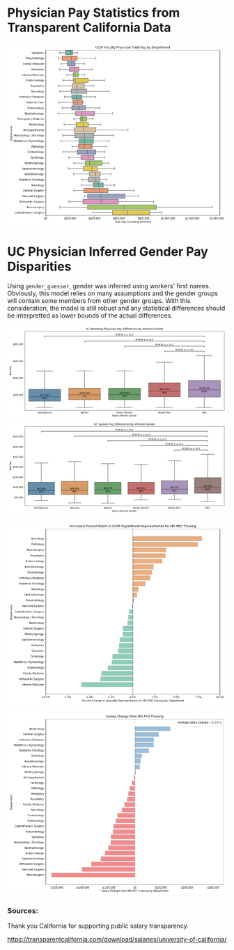 # Physician Pay Statistics from Transparent California Data


![GitHub Logo](/plots/ucsf_department_salaries.png)

# UC Physician Inferred Gender Pay Disparities
Using `gender_guesser`, gender was inferred using workers' first names. Obviously, this model relies on many assumptions and the gender groups will contain some members from other gender groups. With this consideration, the model is still robust and any statistical differences should be interpretted as lower bounds of the actual differences.

![GitHub Logo](/plots/gender_disparities/uc_attending_gender_pay_disparities.png)
![GitHub Logo](/plots/gender_disparities/uc_gender_pay_disparities.png)


![GitHub Logo](/plots/ucsf_md_phd_training_representation_differences.png)

![GitHub Logo](/plots/ucsf_md_phd_training_salary_differences.png)


### Sources:
Thank you California for supporting public salary transparency.

https://transparentcalifornia.com/download/salaries/university-of-california/
